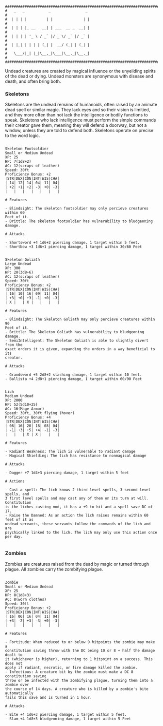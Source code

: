 ```
################################################################################
#   _   _           _                _                                         #
#  | | | |         | |              | |                                        #
#  | | | |_ __   __| | ___  __ _  __| |                                        #
#  | | | | '_ \ / _` |/ _ \/ _` |/ _` |                                        #
#  | |_| | | | | (_| |  __/ (_| | (_| |                                        #
#   \___/|_| |_|\__,_|\___|\__,_|\__,_|                                        #
################################################################################

```
Undead creatures are created by magical influence or the unyeilding spirits of
the dead or dying. Undead monsters are synonymous with disease and death, and 
often bring both.

### Skeletons
Skeletons are the undead remains of humanoids, often raised by an animate dead 
spell or similar magic. They lack eyes and so their vision is limitied, and they
more often than not lack the intelligence or bodily functions to speak. 
Skeletons who lack intelligence must perform the simple commands their creator 
gave them, meaning they will defend a doorway, but not a window, unless they are
told to defend both. Skeletons operate on precise to the word logic.

```

Skeleton Footsoldier
Small or Medium Undead
XP: 25 
HP: 7(1d8+2)
AC: 12(scraps of leather)
Speed: 30ft
Proficiency Bonus: +2
|STR|DEX|CON|INT|WIS|CHA|
| 14| 12| 14| 04| 11| 04|
| +2| +1| +2| -3| +0| -3|
|   |   |   |   |   |   |

# Features

- Blindsight: The skeleton footsoldier may only percieve creatures within 60 
Feet of it.
- Brittle: The skeleton footsoldier has vulnerability to bludgeoning damage.

# Attacks

- Shortsword +4 1d6+2 piercing damage, 1 target within 5 feet.
- Shortbow +3 1d6+1 piercing damage, 1 target within 30/60 Feet

``` 

```

Skeleton Goliath
Large Undead
XP: 300 
HP: 20(3d8+6)
AC: 12(scraps of leather)
Speed: 30ft
Proficiency Bonus: +2
|STR|DEX|CON|INT|WIS|CHA|
| 16| 10| 16| 09| 11| 04|
| +3| +0| +3| -1| +0| -3|
| X |   | X |   |   |   |

# Features

- Blindsight: The Skeleton Goliath may only percieve creatures within 90 
Feet of it.
- Brittle: The Skeleton Goliath has vulnerability to bludgeoning damage.
- SemiIntelligent: The Skeleton Goliath is able to slightly divert from the 
exact orders it is given, expanding the orders in a way beneficial to its 
creator.

# Attacks

- Grandsword +5 2d8+2 slashing damage, 1 target within 10 feet.
- Ballista +4 2d8+1 piercing damage, 1 target within 60/90 Feet

``` 

```

Lich
Medium Undead
XP: 2000 
HP: 52(5d10+25)
AC: 16(Mage Armor)
Speed: 30ft, 30ft flying (hover)
Proficiency Bonus: +4
|STR|DEX|CON|INT|WIS|CHA|
| 08| 16| 20| 18| 08| 04|
| -1| +3| +5| +4| -1| -3|
|   |   | X | X |   |   |

# Features

- Radiant Weakness: The lich is vulnerable to radiant damage 
- Magical Shielding: The lich has resistance to nonmagical damage

# Attacks

- Dagger +7 1d4+3 piercing damage, 1 target within 5 feet

# Actions

- Cast a spell: The lich knows 2 third level spells, 3 second level spells, and
3 first level spells and may cast any of them on its turn at will. Constitution
is the liches casting mod, it has a +9 to hit and a spell save DC of 17.
- Raise the Damned: As an action the lich raises remains within 60 feet of it as
undead servants, these servants follow the commands of the lich and are 
psychically linked to the lich. The lich may only use this action once per day.


``` 

### Zombies
Zombies are creatures raised from the dead by magic or turned through plague. 
All zombies carry the zombifying plague. 

```

Zombie
Small or Medium Undead
XP: 25 
HP: 8(1d8+3)
AC: 8(worn clothes)
Speed: 30ft
Proficiency Bonus: +2
|STR|DEX|CON|INT|WIS|CHA|
| 16| 06| 16| 04| 11| 04|
| +3| -2| +3| -3| +0| -3|
|   |   |   |   |   |   |

# Features

- Fortitude: When reduced to or below 0 hitpoints the zombie may make a 
constitution saving throw with the DC being 10 or 8 + half the damage dealt to
it (whichever is higher), returning to 1 hitpoint on a success. This does not 
apply if radiant, necrotic, or fire damage killed the zombie.
- Infectious: A creature bit by the zombie must make a DC 8 constitution saving
throw or be infected with the zombifying plague, turning them into a zombie over
the course of 14 days. A creature who is killed by a zombie's bite automatically
fails this save and is turned in 1 hour.

# Attacks

- Bite +4 1d6+3 piercing damage, 1 target within 5 feet.
- Slam +4 1d8+3 bludgeoning damage, 1 target within 5 Feet

``` 